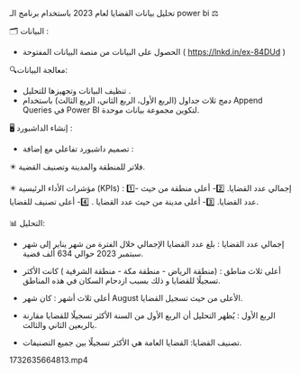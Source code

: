 

تحليل بيانات القضايا لعام 2023 باستخدام برنامج الـ power bi ⚖️ 

🗂️ البيانات :
- الحصول على البيانات من منصة البيانات المفتوحة ( https://lnkd.in/ex-84DUd ) 

🔍معالجة البيانات:
- تنظيف البيانات وتجهيزها للتحليل .
- دمج ثلاث جداول (الربع الأول، الربع الثاني، الربع الثالث) باستخدام Append Queries في Power BI لتكوين مجموعة بيانات موحدة.

 🖥️ إنشاء الداشبورد :
- تصميم داشبورد تفاعلي مع إضافة : 

✴️ فلاتر للمنطقة والمدينة وتصنيف القضية. 

✴️ مؤشرات الأداء الرئيسية (KPIs) : 
1️⃣- إجمالي عدد القضايا.
2️⃣- أعلى منطقة من حيث عدد القضايا.
3️⃣- أعلى مدينة من حيث عدد القضايا .
4️⃣- أعلى تصنيف للقضايا.
 
📊 التحليل:
- إجمالي عدد القضايا :
بلغ عدد القضايا الإجمالي خلال الفترة من شهر يناير إلى شهر سبتمبر 2023 حوالي 634 ألف قضية.

- أعلى ثلاث مناطق :
(منطقة الرياض - منطقة مكة - منطقة الشرقية ) كانت الأكثر تسجيلًا للقضايا و ذلك بسبب ازدحام السكان في هذه المناطق.

- أعلى ثلاث أشهر :
كان شهر August الأعلى من حيث تسجيل القضايا.

- الربع الأول :
يُظهر التحليل أن الربع الأول من السنة الأكثر تسجيلًا للقضايا مقارنة بالربعين الثاني والثالث.

- تصنيف القضايا:
القضايا العامة هي الأكثر تسجيلًا بين جميع التصنيفات.

1732635664813.mp4
